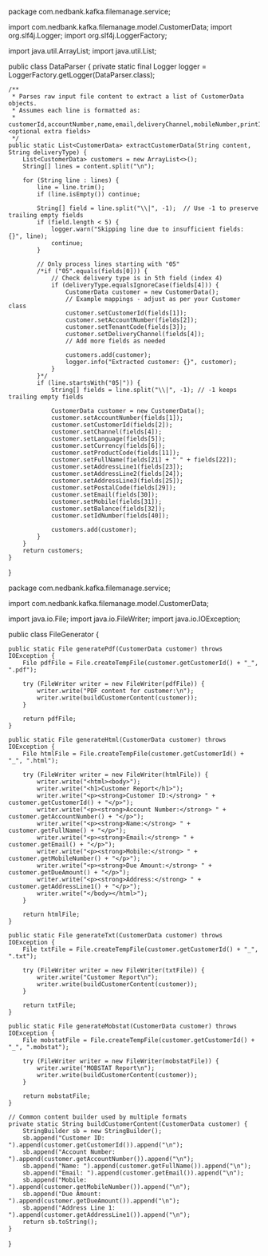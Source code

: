 package com.nedbank.kafka.filemanage.service;

import com.nedbank.kafka.filemanage.model.CustomerData;
import org.slf4j.Logger;
import org.slf4j.LoggerFactory;

import java.util.ArrayList;
import java.util.List;

public class DataParser {
    private static final Logger logger = LoggerFactory.getLogger(DataParser.class);

    /**
     * Parses raw input file content to extract a list of CustomerData objects.
     * Assumes each line is formatted as:
     * customerId,accountNumber,name,email,deliveryChannel,mobileNumber,printIndicator,<optional extra fields>
     */
    public static List<CustomerData> extractCustomerData(String content, String deliveryType) {
        List<CustomerData> customers = new ArrayList<>();
        String[] lines = content.split("\n");

        for (String line : lines) {
            line = line.trim();
            if (line.isEmpty()) continue;

            String[] field = line.split("\\|", -1);  // Use -1 to preserve trailing empty fields
            if (field.length < 5) {
                logger.warn("Skipping line due to insufficient fields: {}", line);
                continue;
            }

            // Only process lines starting with "05"
            /*if ("05".equals(fields[0])) {
                // Check delivery type is in 5th field (index 4)
                if (deliveryType.equalsIgnoreCase(fields[4])) {
                    CustomerData customer = new CustomerData();
                    // Example mappings - adjust as per your Customer class
                    customer.setCustomerId(fields[1]);
                    customer.setAccountNumber(fields[2]);
                    customer.setTenantCode(fields[3]);
                    customer.setDeliveryChannel(fields[4]);
                    // Add more fields as needed

                    customers.add(customer);
                    logger.info("Extracted customer: {}", customer);
                }
            }*/
            if (line.startsWith("05|")) {
                String[] fields = line.split("\\|", -1); // -1 keeps trailing empty fields

                CustomerData customer = new CustomerData();
                customer.setAccountNumber(fields[1]);
                customer.setCustomerId(fields[2]);
                customer.setChannel(fields[4]);
                customer.setLanguage(fields[5]);
                customer.setCurrency(fields[6]);
                customer.setProductCode(fields[11]);
                customer.setFullName(fields[21] + " " + fields[22]);
                customer.setAddressLine1(fields[23]);
                customer.setAddressLine2(fields[24]);
                customer.setAddressLine3(fields[25]);
                customer.setPostalCode(fields[29]);
                customer.setEmail(fields[30]);
                customer.setMobile(fields[31]);
                customer.setBalance(fields[32]);
                customer.setIdNumber(fields[40]);

                customers.add(customer);
            }
        }
        return customers;
    }

}

package com.nedbank.kafka.filemanage.service;

import com.nedbank.kafka.filemanage.model.CustomerData;

import java.io.File;
import java.io.FileWriter;
import java.io.IOException;

public class FileGenerator {

    public static File generatePdf(CustomerData customer) throws IOException {
        File pdfFile = File.createTempFile(customer.getCustomerId() + "_", ".pdf");

        try (FileWriter writer = new FileWriter(pdfFile)) {
            writer.write("PDF content for customer:\n");
            writer.write(buildCustomerContent(customer));
        }

        return pdfFile;
    }

    public static File generateHtml(CustomerData customer) throws IOException {
        File htmlFile = File.createTempFile(customer.getCustomerId() + "_", ".html");

        try (FileWriter writer = new FileWriter(htmlFile)) {
            writer.write("<html><body>");
            writer.write("<h1>Customer Report</h1>");
            writer.write("<p><strong>Customer ID:</strong> " + customer.getCustomerId() + "</p>");
            writer.write("<p><strong>Account Number:</strong> " + customer.getAccountNumber() + "</p>");
            writer.write("<p><strong>Name:</strong> " + customer.getFullName() + "</p>");
            writer.write("<p><strong>Email:</strong> " + customer.getEmail() + "</p>");
            writer.write("<p><strong>Mobile:</strong> " + customer.getMobileNumber() + "</p>");
            writer.write("<p><strong>Due Amount:</strong> " + customer.getDueAmount() + "</p>");
            writer.write("<p><strong>Address:</strong> " + customer.getAddressLine1() + "</p>");
            writer.write("</body></html>");
        }

        return htmlFile;
    }

    public static File generateTxt(CustomerData customer) throws IOException {
        File txtFile = File.createTempFile(customer.getCustomerId() + "_", ".txt");

        try (FileWriter writer = new FileWriter(txtFile)) {
            writer.write("Customer Report\n");
            writer.write(buildCustomerContent(customer));
        }

        return txtFile;
    }

    public static File generateMobstat(CustomerData customer) throws IOException {
        File mobstatFile = File.createTempFile(customer.getCustomerId() + "_", ".mobstat");

        try (FileWriter writer = new FileWriter(mobstatFile)) {
            writer.write("MOBSTAT Report\n");
            writer.write(buildCustomerContent(customer));
        }

        return mobstatFile;
    }

    // Common content builder used by multiple formats
    private static String buildCustomerContent(CustomerData customer) {
        StringBuilder sb = new StringBuilder();
        sb.append("Customer ID: ").append(customer.getCustomerId()).append("\n");
        sb.append("Account Number: ").append(customer.getAccountNumber()).append("\n");
        sb.append("Name: ").append(customer.getFullName()).append("\n");
        sb.append("Email: ").append(customer.getEmail()).append("\n");
        sb.append("Mobile: ").append(customer.getMobileNumber()).append("\n");
        sb.append("Due Amount: ").append(customer.getDueAmount()).append("\n");
        sb.append("Address Line 1: ").append(customer.getAddressLine1()).append("\n");
        return sb.toString();
    }
}


